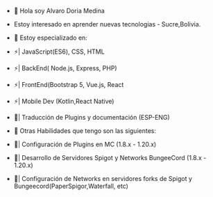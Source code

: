 - 👋 Hola soy Alvaro Doria Medina
- Estoy interesado en aprender nuevas tecnologias - Sucre,Bolivia.
- 🌱 Estoy especializado en:
-   ⚡| JavaScript(ES6), CSS, HTML
-   ⚡| BackEnd( Node.js, Express, PHP)
-   ⚡| FrontEnd(Bootstrap 5, Vue.js, React
-   ⚡| Mobile Dev (Kotlin,React Native)
-   📒| Traducción de Plugins y documentación (ESP-ENG)

- 💞️ Otras Habilidades que tengo son las siguientes:
-   🧿| Configuración de Plugins en MC (1.8.x - 1.20.x)
-   🧿| Desarrollo de Servidores Spigot y Networks BungeeCord (1.8.x - 1.20.x)
-   🧿| Configuración de Networks en servidores forks de Spigot y Bungeecord(PaperSpigor,Waterfall, etc) 

<!---
AlvaroDoria19/AlvaroDoria19 is a ✨ special ✨ repository because its `README.md` (this file) appears on your GitHub profile.
You can click the Preview link to take a look at your changes.
--->
